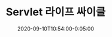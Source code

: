 ---
layout: post
title: 'Servlet 라이프 싸이클'
categories:
    - Servlet
excerpt: ' '
comments: true
share: true
tags:
    - Servlet
    - Servlet Life Cycle
    - 서블릿 생명주기
date: 2020-09-10T10:54:00-0:05:00
---